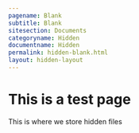 ```yaml
---
pagename: Blank
subtitle: Blank
sitesection: Documents
categoryname: Hidden
documentname: Hidden
permalink: hidden-blank.html
layout: hidden-layout
---
```

# This is a test page
 This is where we store hidden files

